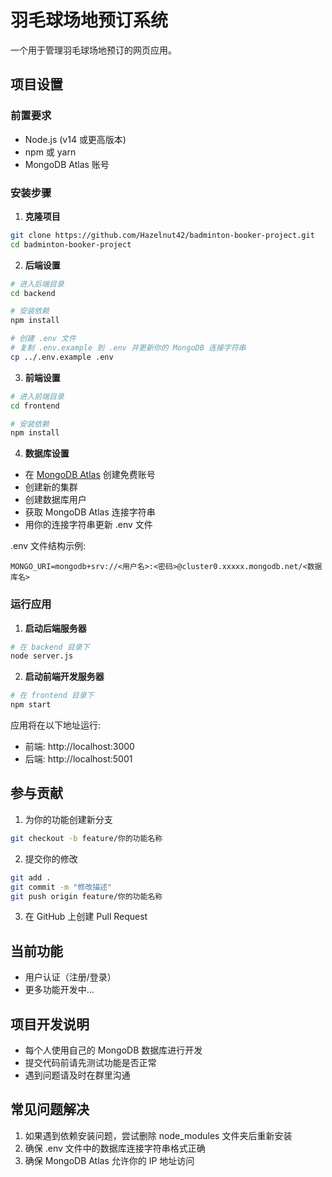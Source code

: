 # 羽毛球场地预订系统

一个用于管理羽毛球场地预订的网页应用。

## 项目设置

### 前置要求
- Node.js (v14 或更高版本)
- npm 或 yarn
- MongoDB Atlas 账号

### 安装步骤

1. **克隆项目**
```bash
git clone https://github.com/Hazelnut42/badminton-booker-project.git
cd badminton-booker-project
```

2. **后端设置**
```bash
# 进入后端目录
cd backend

# 安装依赖
npm install

# 创建 .env 文件
# 复制 .env.example 到 .env 并更新你的 MongoDB 连接字符串
cp ../.env.example .env
```

3. **前端设置**
```bash
# 进入前端目录
cd frontend

# 安装依赖
npm install
```

4. **数据库设置**
- 在 [MongoDB Atlas](https://www.mongodb.com/cloud/atlas) 创建免费账号
- 创建新的集群
- 创建数据库用户
- 获取 MongoDB Atlas 连接字符串
- 用你的连接字符串更新 .env 文件

.env 文件结构示例:
```
MONGO_URI=mongodb+srv://<用户名>:<密码>@cluster0.xxxxx.mongodb.net/<数据库名>
```

### 运行应用

1. **启动后端服务器**
```bash
# 在 backend 目录下
node server.js
```

2. **启动前端开发服务器**
```bash
# 在 frontend 目录下
npm start
```

应用将在以下地址运行:
- 前端: http://localhost:3000
- 后端: http://localhost:5001

## 参与贡献

1. 为你的功能创建新分支
```bash
git checkout -b feature/你的功能名称
```

2. 提交你的修改
```bash
git add .
git commit -m "修改描述"
git push origin feature/你的功能名称
```

3. 在 GitHub 上创建 Pull Request

## 当前功能
- 用户认证（注册/登录）
- 更多功能开发中...

## 项目开发说明
- 每个人使用自己的 MongoDB 数据库进行开发
- 提交代码前请先测试功能是否正常
- 遇到问题请及时在群里沟通

## 常见问题解决
1. 如果遇到依赖安装问题，尝试删除 node_modules 文件夹后重新安装
2. 确保 .env 文件中的数据库连接字符串格式正确
3. 确保 MongoDB Atlas 允许你的 IP 地址访问
